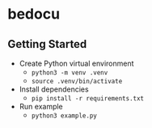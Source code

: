 # bedocu

## Getting Started

- Create Python virtual environment
  - `python3 -m venv .venv`
  - `source .venv/bin/activate`
- Install dependencies
  - `pip install -r requirements.txt`
- Run example
  - `python3 example.py`
